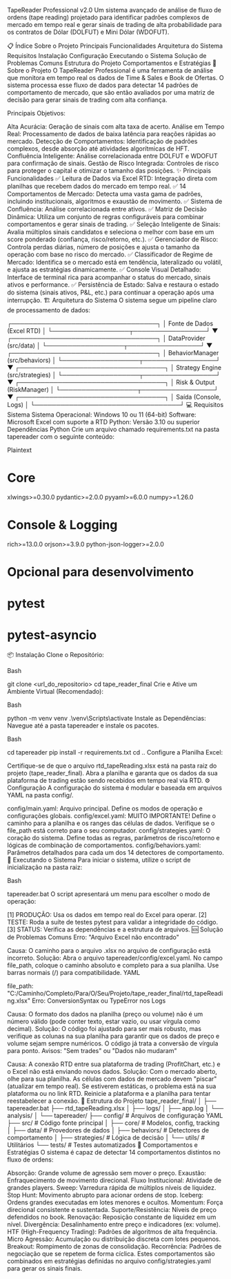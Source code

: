 TapeReader Professional v2.0
Um sistema avançado de análise de fluxo de ordens (tape reading) projetado para identificar padrões complexos de mercado em tempo real e gerar sinais de trading de alta probabilidade para os contratos de Dólar (DOLFUT) e Mini Dólar (WDOFUT).

📋 Índice
Sobre o Projeto
Principais Funcionalidades
Arquitetura do Sistema
Requisitos
Instalação
Configuração
Executando o Sistema
Solução de Problemas Comuns
Estrutura do Projeto
Comportamentos e Estratégias
🎯 Sobre o Projeto
O TapeReader Professional é uma ferramenta de análise que monitora em tempo real os dados de Time & Sales e Book de Ofertas. O sistema processa esse fluxo de dados para detectar 14 padrões de comportamento de mercado, que são então avaliados por uma matriz de decisão para gerar sinais de trading com alta confiança.

Principais Objetivos:

Alta Acurácia: Geração de sinais com alta taxa de acerto.
Análise em Tempo Real: Processamento de dados de baixa latência para reações rápidas ao mercado.
Detecção de Comportamentos: Identificação de padrões complexos, desde absorção até atividades algorítmicas de HFT.
Confluência Inteligente: Análise correlacionada entre DOLFUT e WDOFUT para confirmação de sinais.
Gestão de Risco Integrada: Controles de risco para proteger o capital e otimizar o tamanho das posições.
✨ Principais Funcionalidades
✅ Leitura de Dados via Excel RTD: Integração direta com planilhas que recebem dados do mercado em tempo real.
✅ 14 Comportamentos de Mercado: Detecta uma vasta gama de padrões, incluindo institucionais, algoritmos e exaustão de movimento.
✅ Sistema de Confluência: Análise correlacionada entre ativos.
✅ Matriz de Decisão Dinâmica: Utiliza um conjunto de regras configuráveis para combinar comportamentos e gerar sinais de trading.
✅ Seleção Inteligente de Sinais: Avalia múltiplos sinais candidatos e seleciona o melhor com base em um score ponderado (confiança, risco/retorno, etc.).
✅ Gerenciador de Risco: Controla perdas diárias, número de posições e ajusta o tamanho da operação com base no risco do mercado.
✅ Classificador de Regime de Mercado: Identifica se o mercado está em tendência, lateralizado ou volátil, e ajusta as estratégias dinamicamente.
✅ Console Visual Detalhado: Interface de terminal rica para acompanhar o status do mercado, sinais ativos e performance.
✅ Persistência de Estado: Salva e restaura o estado do sistema (sinais ativos, P&amp;L, etc.) para continuar a operação após uma interrupção.
🏗️ Arquitetura do Sistema
O sistema segue um pipeline claro de processamento de dados:

┌──────────────────────────────────┐
│        Fonte de Dados (Excel RTD)        │
└──────────────────┬─────────────────┘
                   ▼
┌──────────────────────────────────┐
│    DataProvider (src/data)           │
└──────────────────┬─────────────────┘
                   ▼
┌──────────────────────────────────┐
│   BehaviorManager (src/behaviors)    │
└──────────────────┬─────────────────┘
                   ▼
┌──────────────────────────────────┐
│  Strategy Engine (src/strategies)    │
└──────────────────┬─────────────────┘
                   ▼
┌──────────────────────────────────┐
│      Risk & Output (RiskManager)     │
└──────────────────┬─────────────────┘
                   ▼
┌──────────────────────────────────┐
│         Saída (Console, Logs)          │
└──────────────────────────────────┘
💻 Requisitos
Sistema
Sistema Operacional: Windows 10 ou 11 (64-bit)
Software: Microsoft Excel com suporte a RTD
Python: Versão 3.10 ou superior
Dependências Python
Crie um arquivo chamado requirements.txt na pasta tapereader com o seguinte conteúdo:

Plaintext

# Core
xlwings>=0.30.0
pydantic>=2.0.0
pyyaml>=6.0.0
numpy>=1.26.0

# Console & Logging
rich>=13.0.0
orjson>=3.9.0
python-json-logger>=2.0.0

# Opcional para desenvolvimento
# pytest
# pytest-asyncio
📦 Instalação
Clone o Repositório:

Bash

git clone <url_do_repositorio>
cd tape_reader_final
Crie e Ative um Ambiente Virtual (Recomendado):

Bash

python -m venv venv
.\venv\Scripts\activate
Instale as Dependências:
Navegue até a pasta tapereader e instale os pacotes.

Bash

cd tapereader
pip install -r requirements.txt
cd ..
Configure a Planilha Excel:

Certifique-se de que o arquivo rtd_tapeReading.xlsx está na pasta raiz do projeto (tape_reader_final).
Abra a planilha e garanta que os dados da sua plataforma de trading estão sendo recebidos em tempo real via RTD.
⚙️ Configuração
A configuração do sistema é modular e baseada em arquivos YAML na pasta config/.

config/main.yaml: Arquivo principal. Define os modos de operação e configurações globais.
config/excel.yaml: MUITO IMPORTANTE! Define o caminho para a planilha e os ranges das células de dados. Verifique se o file_path está correto para o seu computador.
config/strategies.yaml: O coração do sistema. Define todas as regras, parâmetros de risco/retorno e lógicas de combinação de comportamentos.
config/behaviors.yaml: Parâmetros detalhados para cada um dos 14 detectores de comportamento.
🚀 Executando o Sistema
Para iniciar o sistema, utilize o script de inicialização na pasta raiz:

Bash

tapereader.bat
O script apresentará um menu para escolher o modo de operação:

[1] PRODUÇÃO: Usa os dados em tempo real do Excel para operar.
[2] TESTE: Roda a suíte de testes pytest para validar a integridade do código.
[3] STATUS: Verifica as dependências e a estrutura de arquivos.
🆘 Solução de Problemas Comuns
Erro: "Arquivo Excel não encontrado"

Causa: O caminho para o arquivo .xlsx no arquivo de configuração está incorreto.
Solução: Abra o arquivo tapereader/config/excel.yaml. No campo file_path, coloque o caminho absoluto e completo para a sua planilha. Use barras normais (/) para compatibilidade.
YAML

file_path: "C:/Caminho/Completo/Para/O/Seu/Projeto/tape_reader_final/rtd_tapeReading.xlsx"
Erro: ConversionSyntax ou TypeError nos Logs

Causa: O formato dos dados na planilha (preço ou volume) não é um número válido (pode conter texto, estar vazio, ou usar vírgula como decimal).
Solução: O código foi ajustado para ser mais robusto, mas verifique as colunas na sua planilha para garantir que os dados de preço e volume sejam sempre numéricos. O código já trata a conversão de vírgula para ponto.
Avisos: "Sem trades" ou "Dados não mudaram"

Causa: A conexão RTD entre sua plataforma de trading (ProfitChart, etc.) e o Excel não está enviando novos dados.
Solução: Com o mercado aberto, olhe para sua planilha. As células com dados de mercado devem "piscar" (atualizar em tempo real). Se estiverem estáticas, o problema está na sua plataforma ou no link RTD. Reinicie a plataforma e a planilha para tentar reestabelecer a conexão.
📂 Estrutura do Projeto
tape_reader_final/
│
├── tapereader.bat
├── rtd_tapeReading.xlsx
│
├── logs/
│   ├── app.log
│   └── analysis/
│
└── tapereader/
    ├── config/         # Arquivos de configuração YAML
    ├── src/            # Código fonte principal
    │   ├── core/       # Modelos, config, tracking
    │   ├── data/       # Provedores de dados
    │   ├── behaviors/  # Detectores de comportamento
    │   ├── strategies/ # Lógica de decisão
    │   └── utils/      # Utilitários
    └── tests/          # Testes automatizados
🎯 Comportamentos e Estratégias
O sistema é capaz de detectar 14 comportamentos distintos no fluxo de ordens:

Absorção: Grande volume de agressão sem mover o preço.
Exaustão: Enfraquecimento de movimento direcional.
Fluxo Institucional: Atividade de grandes players.
Sweep: Varredura rápida de múltiplos níveis de liquidez.
Stop Hunt: Movimento abrupto para acionar ordens de stop.
Iceberg: Ordens grandes executadas em lotes menores e ocultos.
Momentum: Força direcional consistente e sustentada.
Suporte/Resistência: Níveis de preço defendidos no book.
Renovação: Reposição constante de liquidez em um nível.
Divergência: Desalinhamento entre preço e indicadores (ex: volume).
HTF (High-Frequency Trading): Padrões de algoritmos de alta frequência.
Micro Agressão: Acumulação ou distribuição discreta com lotes pequenos.
Breakout: Rompimento de zonas de consolidação.
Recorrência: Padrões de negociação que se repetem de forma cíclica.
Estes comportamentos são combinados em estratégias definidas no arquivo config/strategies.yaml para gerar os sinais finais.